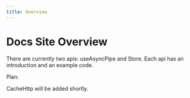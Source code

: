 ```yaml
---
title: Overview
---
```


# Docs Site Overview

There are currently two apis: useAsyncPipe and Store. 
Each api has an introduction and an example code. 

Plan:

CacheHttp will be added shortly.
